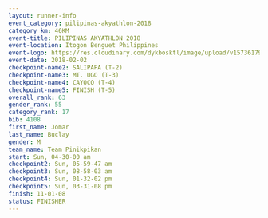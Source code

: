 ```yaml
---
layout: runner-info 
event_category: pilipinas-akyathlon-2018 
category_km: 46KM 
event-title: PILIPINAS AKYATHLON 2018 
event-location: Itogon Benguet Philippines 
event-logo: https://res.cloudinary.com/dykbosktl/image/upload/v1573617968/Logo/akyathlon-logo-new_ifndai.png 
event-date: 2018-02-02 
checkpoint-name2: SALIPAPA (T-2) 
checkpoint-name3: MT. UGO (T-3) 
checkpoint-name4: CAYOCO (T-4) 
checkpoint-name5: FINISH (T-5) 
overall_rank: 63
gender_rank: 55
category_rank: 17
bib: 4108
first_name: Jomar
last_name: Buclay
gender: M
team_name: Team Pinikpikan
start: Sun, 04-30-00 am
checkpoint2: Sun, 05-59-47 am
checkpoint3: Sun, 08-58-03 am
checkpoint4: Sun, 01-32-02 pm
checkpoint5: Sun, 03-31-08 pm
finish: 11-01-08
status: FINISHER
---
```

